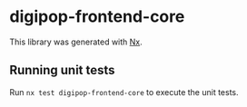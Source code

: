 # digipop-frontend-core

This library was generated with [Nx](https://nx.dev).

## Running unit tests

Run `nx test digipop-frontend-core` to execute the unit tests.
